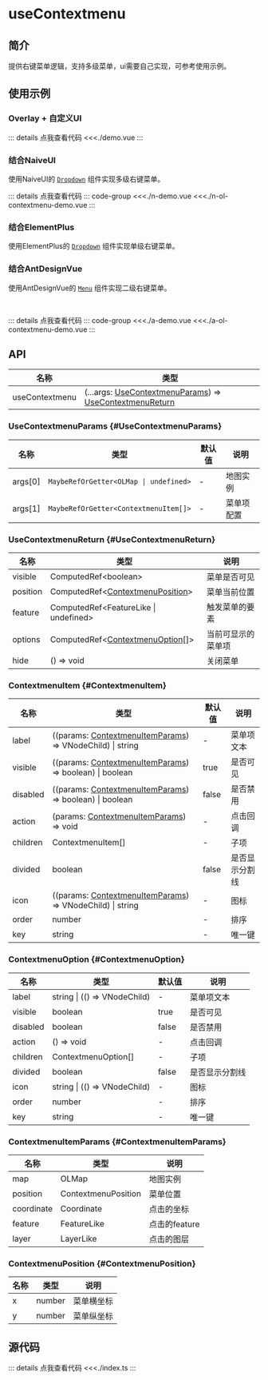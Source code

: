 # useContextmenu

## 简介

提供右键菜单逻辑，支持多级菜单，ui需要自己实现，可参考使用示例。

## 使用示例

<script lang="ts" setup>
import NDemo from './n-demo.vue'
import EDemo from './e-demo.vue'
import ADemo from './a-demo.vue'
import Demo from './demo.vue'
</script>

### Overlay + 自定义UI
<ClientOnly>
<Demo />
</ClientOnly>

::: details 点我查看代码
<<<./demo.vue
:::

### 结合NaiveUI

使用NaiveUI的 [`Dropdown`](https://www.naiveui.com/zh-CN/os-theme/components/dropdown) 组件实现多级右键菜单。

<ClientOnly>
<NDemo />
</ClientOnly>

::: details 点我查看代码
::: code-group
<<<./n-demo.vue
<<<./n-ol-contextmenu-demo.vue
:::

### 结合ElementPlus

使用ElementPlus的 [`Dropdown`](https://element-plus.org/zh-CN/component/dropdown.html) 组件实现单级右键菜单。

<ClientOnly>
<EDemo />
</ClientOnly>

### 结合AntDesignVue

使用AntDesignVue的 [`Menu`](https://www.antdv.com/components/menu-cn) 组件实现二级右键菜单。

<ClientOnly>
<ADemo />
</ClientOnly>

<br />

::: details 点我查看代码
::: code-group
<<<./a-demo.vue
<<<./a-ol-contextmenu-demo.vue
:::

## API

| 名称 | 类型 |
|--------|--------|
| useContextmenu | (...args: [UseContextmenuParams](#UseContextmenuParams)) => [UseContextmenuReturn](#UseContextmenuReturn) |

### UseContextmenuParams {#UseContextmenuParams}

| 名称   | 类型   | 默认值 | 说明 |
|--------|--------|--------|------|
| args[0]  | `MaybeRefOrGetter<OLMap \| undefined>` | - | 地图实例 |
| args[1]  | `MaybeRefOrGetter<ContextmenuItem[]>` | - | 菜单项配置 |

### UseContextmenuReturn {#UseContextmenuReturn}

| 名称 | 类型 | 说明 |
|------|------|------|
| visible | ComputedRef&lt;boolean&gt; | 菜单是否可见 |
| position | ComputedRef&lt;[ContextmenuPosition](#ContextmenuPosition)&gt; | 菜单当前位置 |
| feature | ComputedRef&lt;FeatureLike \| undefined&gt; | 触发菜单的要素 |
| options | ComputedRef&lt;[ContextmenuOption](#ContextmenuOption)[]&gt; | 当前可显示的菜单项 |
| hide | () => void | 关闭菜单 |

### ContextmenuItem {#ContextmenuItem}

| 名称 | 类型 | 默认值 | 说明 |
|------|------|------|------|
| label | ((params: [ContextmenuItemParams](#ContextmenuItemParams)) => VNodeChild) \| string | - | 菜单项文本 |
| visible | ((params: [ContextmenuItemParams](#ContextmenuItemParams)) => boolean) \| boolean | true | 是否可见 |
| disabled | ((params: [ContextmenuItemParams](#ContextmenuItemParams)) => boolean) \| boolean | false | 是否禁用 |
| action | (params: [ContextmenuItemParams](#ContextmenuItemParams)) => void | - | 点击回调 |
| children | ContextmenuItem[] | - | 子项 |
| divided | boolean | false | 是否显示分割线 |
| icon | ((params: [ContextmenuItemParams](#ContextmenuItemParams)) => VNodeChild) \| string | - | 图标 |
| order | number | - | 排序 |
| key | string | - | 唯一键 |

### ContextmenuOption {#ContextmenuOption}

| 名称 | 类型 | 默认值 | 说明 |
|------|------|------|------|
| label | string \| (() => VNodeChild) | - | 菜单项文本 |
| visible |  boolean | true | 是否可见 |
| disabled |  boolean | false | 是否禁用 |
| action | () => void | - | 点击回调 |
| children | ContextmenuOption[] | - | 子项 |
| divided | boolean | false | 是否显示分割线 |
| icon | string \| (() => VNodeChild) | - | 图标 |
| order | number | - | 排序 |
| key | string | - | 唯一键 |

### ContextmenuItemParams {#ContextmenuItemParams}

| 名称 | 类型 | 说明 |
|------|------|------|
| map  | OLMap | 地图实例 |
| position | ContextmenuPosition | 菜单位置 |
| coordinate | Coordinate | 点击的坐标 |
| feature | FeatureLike | 点击的feature |
| layer | LayerLike | 点击的图层 |

### ContextmenuPosition {#ContextmenuPosition}

| 名称 | 类型 | 说明 |
|------|------|------|
| x | number | 菜单横坐标 |
| y | number | 菜单纵坐标 |

## 源代码

::: details 点我查看代码
<<<./index.ts
:::
